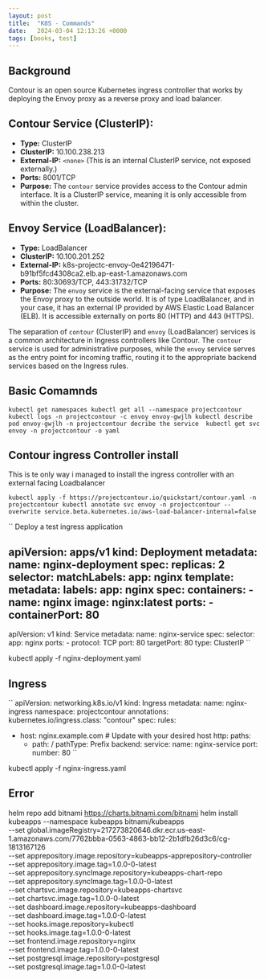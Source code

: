 ```yaml
---
layout: post
title:  "K8S - Commands"
date:   2024-03-04 12:13:26 +0000
tags: [books, test]
---
```


## Background 

Contour is an open source Kubernetes ingress controller that works by deploying the Envoy proxy as a reverse proxy and load balancer.

## Contour Service (ClusterIP):

- **Type:** ClusterIP
- **ClusterIP:** 10.100.238.213
- **External-IP:** `<none>` (This is an internal ClusterIP service, not exposed externally.)
- **Ports:** 8001/TCP
- **Purpose:** The `contour` service provides access to the Contour admin interface. It is a ClusterIP service, meaning it is only accessible from within the cluster.

## Envoy Service (LoadBalancer):

- **Type:** LoadBalancer
- **ClusterIP:** 10.100.201.252
- **External-IP:** k8s-projectc-envoy-0e42196471-b91bf5fcd4308ca2.elb.ap-east-1.amazonaws.com
- **Ports:** 80:30693/TCP, 443:31732/TCP
- **Purpose:** The `envoy` service is the external-facing service that exposes the Envoy proxy to the outside world. It is of type LoadBalancer, and in your case, it has an external IP provided by AWS Elastic Load Balancer (ELB). It is accessible externally on ports 80 (HTTP) and 443 (HTTPS).

The separation of `contour` (ClusterIP) and `envoy` (LoadBalancer) services is a common architecture in Ingress controllers like Contour. The `contour` service is used for administrative purposes, while the `envoy` service serves as the entry point for incoming traffic, routing it to the appropriate backend services based on the Ingress rules.


## Basic Comamnds
``kubectl get namespaces
kubectl get all --namespace projectcontour
kubectl logs -n projectcontour -c envoy envoy-gwjlh
kubectl describe pod envoy-gwjlh -n projectcontour
decribe the service 
kubectl get svc envoy -n projectcontour -o yaml``

## Contour ingress Controller install

This is te only way i managed to install the ingress controller with an external facing Loadbalancer

``
kubectl apply -f https://projectcontour.io/quickstart/contour.yaml -n projectcontour
kubectl annotate svc envoy -n projectcontour --overwrite service.beta.kubernetes.io/aws-load-balancer-internal=false
``

``
Deploy a test ingress application 

apiVersion: apps/v1
kind: Deployment
metadata:
  name: nginx-deployment
spec:
  replicas: 2
  selector:
    matchLabels:
      app: nginx
  template:
    metadata:
      labels:
        app: nginx
    spec:
      containers:
      - name: nginx
        image: nginx:latest
        ports:
        - containerPort: 80
---
apiVersion: v1
kind: Service
metadata:
  name: nginx-service
spec:
  selector:
    app: nginx
  ports:
    - protocol: TCP
      port: 80
      targetPort: 80
  type: ClusterIP
``

kubectl apply -f nginx-deployment.yaml


## Ingress 

``
apiVersion: networking.k8s.io/v1
kind: Ingress
metadata:
  name: nginx-ingress
  namespace: projectcontour
  annotations:
    kubernetes.io/ingress.class: "contour"
spec:
  rules:
  - host: nginx.example.com  # Update with your desired host
    http:
      paths:
      - path: /
        pathType: Prefix
        backend:
          service:
            name: nginx-service
            port:
              number: 80
``

kubectl apply -f nginx-ingress.yaml



## Error

helm repo add bitnami https://charts.bitnami.com/bitnami
helm install kubeapps --namespace kubeapps bitnami/kubeapps \
    --set global.imageRegistry=217273820646.dkr.ecr.us-east-1.amazonaws.com/7762bbba-0563-4863-bb12-2b1dfb26d3c6/cg-1813167126 \
    --set apprepository.image.repository=kubeapps-apprepository-controller \
    --set apprepository.image.tag=1.0.0-0-latest \
    --set apprepository.syncImage.repository=kubeapps-chart-repo \
    --set apprepository.syncImage.tag=1.0.0-0-latest \
    --set chartsvc.image.repository=kubeapps-chartsvc \
    --set chartsvc.image.tag=1.0.0-0-latest \
    --set dashboard.image.repository=kubeapps-dashboard \
    --set dashboard.image.tag=1.0.0-0-latest \
    --set hooks.image.repository=kubectl \
    --set hooks.image.tag=1.0.0-0-latest \
    --set frontend.image.repository=nginx \
    --set frontend.image.tag=1.0.0-0-latest \
    --set postgresql.image.repository=postgresql \
    --set postgresql.image.tag=1.0.0-0-latest